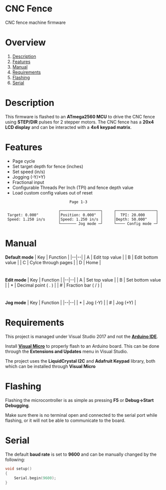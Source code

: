 
# CNC Fence

CNC fence machine firmware

# Overview

1. [Description](#description)
2. [Features](#features)
3. [Manual](#manual)
4. [Requirements](#requirements)
5. [Flashing](#flashing)
6. [Serial](#serial)

# Description

This firmware is flashed to an **ATmega2560 MCU** to drive the CNC fence using **STEP/DIR** pulses for 2 stepper motors. The CNC fence has a **20x4 LCD display** and can be interacted with a **4x4 keypad matrix**.

# Features

- Page cycle
- Set target depth for fence (inches)
- Set speed (in/s)
- Jogging (-Y/+Y)
- Fractional input
- Configurable Threads Per Inch (TPI) and fence depth value
- Load custom config values out of reset

```
                             Page 1-3

                        ┌──────────────────┐     ┌──────────────────┐
 Target: 0.000"         │Position: 0.000"  │     │  TPI: 20.000     │
 Speed: 1.250 in/s      │Speed: 1.250 in/s │     │Depth: 50.000"    │
                        └─────── Jog mode ─┘     └──── Config mode ─┘
```

# Manual

**Default mode**
| Key | Function |
|--|--|
| A | Edit top value |
| B | Edit bottom value |
| C | Cylce through pages |
| D | Home |
#
**Edit mode**
| Key | Function |
|--|--|
| A | Set top value |
| B | Set bottom value |
| * | Decimal point ( . ) |
| # | Fraction bar ( / ) |
#
**Jog mode**
| Key | Function |
|--|--|
| * | Jog (-Y) |
| # | Jog (+Y) |
#

# Requirements

This project is managed under Visual Studio 2017 and not the [**Arduino IDE**](https://www.arduino.cc/en/software).

Install [**Visual Micro**](https://www.visualmicro.com/) to properly flash to an Arduino board. This can be done through the  **Extensions and Updates** menu in Visual Studio.

The project uses the **LiquidCrystal I2C** and **Adafruit Keypad** library, both which can be installed through **Visual Micro**

# Flashing

Flashing the microcontroller is as simple as pressing **F5** or **Debug->Start Debugging**.

Make sure there is no terminal open and connected to the serial port while flashing, or it will not be able to communicate to the board.

# Serial

The default **baud rate** is set to **9600** and can be manually changed by the following:

```c
void setup()
{
    Serial.begin(9600);
}
```